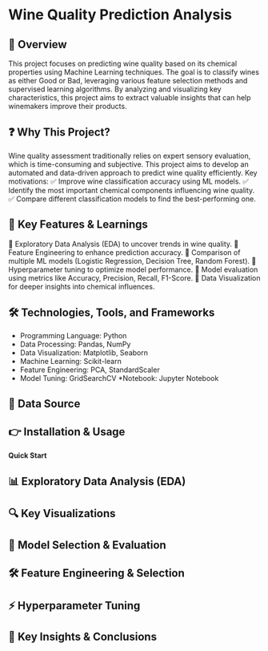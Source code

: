 # **Wine Quality Prediction Analysis**

## **🌟 Overview**
This project focuses on predicting wine quality based on its chemical properties using Machine Learning techniques. The goal is to classify wines as either Good or Bad, leveraging various feature selection methods and supervised learning algorithms. By analyzing and visualizing key characteristics, this project aims to extract valuable insights that can help winemakers improve their products.

## **❓ Why This Project?**
Wine quality assessment traditionally relies on expert sensory evaluation, which is time-consuming and subjective. This project aims to develop an automated and data-driven approach to predict wine quality efficiently.
Key motivations:
✅ Improve wine classification accuracy using ML models.
✅ Identify the most important chemical components influencing wine quality.
✅ Compare different classification models to find the best-performing one.

## **🔑 Key Features & Learnings**
🔹 Exploratory Data Analysis (EDA) to uncover trends in wine quality.
🔹 Feature Engineering to enhance prediction accuracy.
🔹 Comparison of multiple ML models (Logistic Regression, Decision Tree, Random Forest).
🔹 Hyperparameter tuning to optimize model performance.
🔹 Model evaluation using metrics like Accuracy, Precision, Recall, F1-Score.
🔹 Data Visualization for deeper insights into chemical influences.

## **🛠 Technologies, Tools, and Frameworks**
* Programming Language:	Python 
* Data Processing:	Pandas, NumPy
* Data Visualization:	Matplotlib, Seaborn
* Machine Learning:	Scikit-learn
* Feature Engineering:	PCA, StandardScaler
* Model Tuning:	GridSearchCV
*Notebook: Jupyter Notebook


## **🚀 Data Source**


## **👉 Installation & Usage**


**Quick Start**


## **📊 Exploratory Data Analysis (EDA)**


## **🔍 Key Visualizations**


## **🔬 Model Selection & Evaluation**


## **🛠 Feature Engineering & Selection**


## **⚡ Hyperparameter Tuning**


## **🎯 Key Insights & Conclusions**

